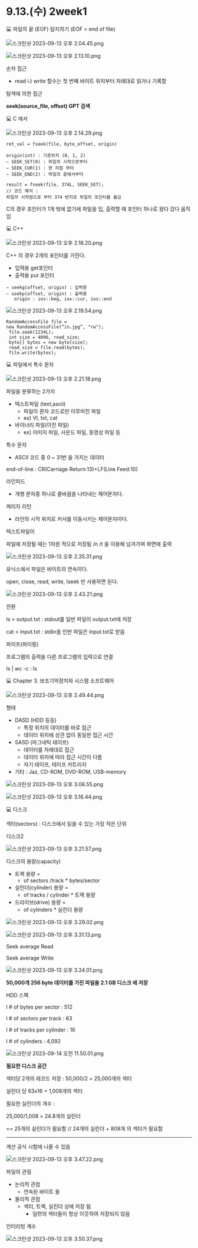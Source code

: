 # 9.13.(수) 2week1

<aside>
💻 파일의 끝 (EOF) 탐지하기 (EOF = end of file)

</aside>

![스크린샷 2023-09-13 오후 2.04.45.png](9%2013%20(%E1%84%89%E1%85%AE)%202week1%20cbd4e09a49e242a8881c88db67559d25/%25E1%2584%2589%25E1%2585%25B3%25E1%2584%258F%25E1%2585%25B3%25E1%2584%2585%25E1%2585%25B5%25E1%2586%25AB%25E1%2584%2589%25E1%2585%25A3%25E1%2586%25BA_2023-09-13_%25E1%2584%258B%25E1%2585%25A9%25E1%2584%2592%25E1%2585%25AE_2.04.45.png)

![스크린샷 2023-09-13 오후 2.13.10.png](9%2013%20(%E1%84%89%E1%85%AE)%202week1%20cbd4e09a49e242a8881c88db67559d25/%25E1%2584%2589%25E1%2585%25B3%25E1%2584%258F%25E1%2585%25B3%25E1%2584%2585%25E1%2585%25B5%25E1%2586%25AB%25E1%2584%2589%25E1%2585%25A3%25E1%2586%25BA_2023-09-13_%25E1%2584%258B%25E1%2585%25A9%25E1%2584%2592%25E1%2585%25AE_2.13.10.png)

순차 접근

- read 나 write 함수는 첫 번째 바이트 위치부터 차례대로 읽거나 기록함

탐색에 의한 접근

**seek(source_file, offset) GPT 검색**

<aside>
💻 C 에서

</aside>

![스크린샷 2023-09-13 오후 2.14.29.png](9%2013%20(%E1%84%89%E1%85%AE)%202week1%20cbd4e09a49e242a8881c88db67559d25/%25E1%2584%2589%25E1%2585%25B3%25E1%2584%258F%25E1%2585%25B3%25E1%2584%2585%25E1%2585%25B5%25E1%2586%25AB%25E1%2584%2589%25E1%2585%25A3%25E1%2586%25BA_2023-09-13_%25E1%2584%258B%25E1%2585%25A9%25E1%2584%2592%25E1%2585%25AE_2.14.29.png)

```
ret_val = fseek(file, byte_offset, origin)
	
origin(int) : 기준위치 (0, 1, 2)
− SEEK_SET(0) : 파일의 시작으로부터 
− SEEK_CUR(1) : 현 지점 부터 
− SEEK_END(2) : 파일의 끝에서부터

result = fseek(file, 374L, SEEK_SET); 
// 코드 해석 :
파일의 시작점으로 부터 374 번지로 파일의 포인터를 옮김
```

C의 경우 포인터가 1개 밖에 없기에 파일을 입, 출력할 때 포인터 하나로 왔다 갔다 움직임

<aside>
💻 C++

</aside>

![스크린샷 2023-09-13 오후 2.18.20.png](9%2013%20(%E1%84%89%E1%85%AE)%202week1%20cbd4e09a49e242a8881c88db67559d25/%25E1%2584%2589%25E1%2585%25B3%25E1%2584%258F%25E1%2585%25B3%25E1%2584%2585%25E1%2585%25B5%25E1%2586%25AB%25E1%2584%2589%25E1%2585%25A3%25E1%2586%25BA_2023-09-13_%25E1%2584%258B%25E1%2585%25A9%25E1%2584%2592%25E1%2585%25AE_2.18.20.png)

C++ 의 경우 2개의 포인터를 가진다.

- 입력용 get포인터
- 출력용 put 포인터

```
− seekg(offset, origin) : 입력용 
− seekp(offset, origin) : 출력용
   origin : ios::beg, ios::cur, ios::end
```

![스크린샷 2023-09-13 오후 2.19.54.png](9%2013%20(%E1%84%89%E1%85%AE)%202week1%20cbd4e09a49e242a8881c88db67559d25/%25E1%2584%2589%25E1%2585%25B3%25E1%2584%258F%25E1%2585%25B3%25E1%2584%2585%25E1%2585%25B5%25E1%2586%25AB%25E1%2584%2589%25E1%2585%25A3%25E1%2586%25BA_2023-09-13_%25E1%2584%258B%25E1%2585%25A9%25E1%2584%2592%25E1%2585%25AE_2.19.54.png)

```
RandomAccessFile file =
new RandomAccessFile(“in.jpg”, "rw");
 file.seek(1234L);
 int size = 4096, read_size;   
 byte[] bytes = new byte[size];
 read_size = file.read(bytes);
 file.write(bytes);
```

<aside>
💻 파일에서 특수 문자

</aside>

![스크린샷 2023-09-13 오후 2.21.18.png](9%2013%20(%E1%84%89%E1%85%AE)%202week1%20cbd4e09a49e242a8881c88db67559d25/%25E1%2584%2589%25E1%2585%25B3%25E1%2584%258F%25E1%2585%25B3%25E1%2584%2585%25E1%2585%25B5%25E1%2586%25AB%25E1%2584%2589%25E1%2585%25A3%25E1%2586%25BA_2023-09-13_%25E1%2584%258B%25E1%2585%25A9%25E1%2584%2592%25E1%2585%25AE_2.21.18.png)

파일을 분류하는 2가지

- 텍스트파일 (text,ascii)
    - 파일이 문자 코드로만 이루어진 파일
    - ex)  VI, txt, cat
- 바이너리 파일(이진 파일)
    - ex) 이미지 파일, 사운드 파일, 동영상 파일 등

특수 문자

- ASCII 코드 중 0 ~ 31번 을 가지는 데이터

end-of-line : CR(Carriage Return:13)+LF(Line Feed:10)

라인피드 

- 개행 문자중 하나로 줄바꿈을 나타내는 제어문자다.

케리지 리턴 

- 라인의 시작 위치로 커서를 이동시키는 제어문자이다.

텍스트파일이

파일에 저장될 때는 1차원 적으로 저장됨   /n /t 을 이용해 넘겨가며 화면에 출력

![스크린샷 2023-09-13 오후 2.35.31.png](9%2013%20(%E1%84%89%E1%85%AE)%202week1%20cbd4e09a49e242a8881c88db67559d25/%25E1%2584%2589%25E1%2585%25B3%25E1%2584%258F%25E1%2585%25B3%25E1%2584%2585%25E1%2585%25B5%25E1%2586%25AB%25E1%2584%2589%25E1%2585%25A3%25E1%2586%25BA_2023-09-13_%25E1%2584%258B%25E1%2585%25A9%25E1%2584%2592%25E1%2585%25AE_2.35.31.png)

유닉스에서 파일은 바이트의 연속이다.

open, close, read, write, lseek 만 사용하면 된다.

![스크린샷 2023-09-13 오후 2.43.21.png](9%2013%20(%E1%84%89%E1%85%AE)%202week1%20cbd4e09a49e242a8881c88db67559d25/%25E1%2584%2589%25E1%2585%25B3%25E1%2584%258F%25E1%2585%25B3%25E1%2584%2585%25E1%2585%25B5%25E1%2586%25AB%25E1%2584%2589%25E1%2585%25A3%25E1%2586%25BA_2023-09-13_%25E1%2584%258B%25E1%2585%25A9%25E1%2584%2592%25E1%2585%25AE_2.43.21.png)

전환

ls > output.txt   :   stdout를 일반 파일이 output.txt에 저장

cat < input.txt   :   stdin을 인반 파일은 input.txt로 받음

파이프(파이핑)

프로그램의 출력을 다른 프로그램의 입력으로 연결

ls  |  wc -c : ls

<aside>
💻 Chapter 3. 보조기억장치와 시스템 소프트웨어

</aside>

![스크린샷 2023-09-13 오후 2.49.44.png](9%2013%20(%E1%84%89%E1%85%AE)%202week1%20cbd4e09a49e242a8881c88db67559d25/%25E1%2584%2589%25E1%2585%25B3%25E1%2584%258F%25E1%2585%25B3%25E1%2584%2585%25E1%2585%25B5%25E1%2586%25AB%25E1%2584%2589%25E1%2585%25A3%25E1%2586%25BA_2023-09-13_%25E1%2584%258B%25E1%2585%25A9%25E1%2584%2592%25E1%2585%25AE_2.49.44.png)

형태 

- DASD  (HDD 등등)
    - 특정 위치의 데이터를 바로 접근
    - 데이터 위치에 상관 없이 동일한 접근 시간
- SASD  (마그네틱 테이프)
    - 데이터를 차례대로 접근
    - 데이터 위치에 따라 접근 시간이 다름
    - 자기 테이프, 테이프 카트리지
- 기타 : Jaz, CD-ROM, DVD-ROM, USB-memory

![스크린샷 2023-09-13 오후 3.06.55.png](9%2013%20(%E1%84%89%E1%85%AE)%202week1%20cbd4e09a49e242a8881c88db67559d25/%25E1%2584%2589%25E1%2585%25B3%25E1%2584%258F%25E1%2585%25B3%25E1%2584%2585%25E1%2585%25B5%25E1%2586%25AB%25E1%2584%2589%25E1%2585%25A3%25E1%2586%25BA_2023-09-13_%25E1%2584%258B%25E1%2585%25A9%25E1%2584%2592%25E1%2585%25AE_3.06.55.png)

![스크린샷 2023-09-13 오후 3.16.44.png](9%2013%20(%E1%84%89%E1%85%AE)%202week1%20cbd4e09a49e242a8881c88db67559d25/%25E1%2584%2589%25E1%2585%25B3%25E1%2584%258F%25E1%2585%25B3%25E1%2584%2585%25E1%2585%25B5%25E1%2586%25AB%25E1%2584%2589%25E1%2585%25A3%25E1%2586%25BA_2023-09-13_%25E1%2584%258B%25E1%2585%25A9%25E1%2584%2592%25E1%2585%25AE_3.16.44.png)

<aside>
💻 디스크

</aside>

섹터(sectors) : 디스크에서 읽을 수 있는 가장 작은 단위

디스크2 

![스크린샷 2023-09-13 오후 3.21.57.png](9%2013%20(%E1%84%89%E1%85%AE)%202week1%20cbd4e09a49e242a8881c88db67559d25/%25E1%2584%2589%25E1%2585%25B3%25E1%2584%258F%25E1%2585%25B3%25E1%2584%2585%25E1%2585%25B5%25E1%2586%25AB%25E1%2584%2589%25E1%2585%25A3%25E1%2586%25BA_2023-09-13_%25E1%2584%258B%25E1%2585%25A9%25E1%2584%2592%25E1%2585%25AE_3.21.57.png)

디스크의 용량(capacity)

- 트랙 용량 =
    - of sectors /track * bytes/sector
- 실린더(cylinder) 용량 =
    - of tracks / cylinder * 트랙 용량
- 드라이브(drive) 용량 =
    - of cylinders * 실린더 용량

![스크린샷 2023-09-13 오후 3.29.02.png](9%2013%20(%E1%84%89%E1%85%AE)%202week1%20cbd4e09a49e242a8881c88db67559d25/%25E1%2584%2589%25E1%2585%25B3%25E1%2584%258F%25E1%2585%25B3%25E1%2584%2585%25E1%2585%25B5%25E1%2586%25AB%25E1%2584%2589%25E1%2585%25A3%25E1%2586%25BA_2023-09-13_%25E1%2584%258B%25E1%2585%25A9%25E1%2584%2592%25E1%2585%25AE_3.29.02.png)

![스크린샷 2023-09-13 오후 3.31.13.png](9%2013%20(%E1%84%89%E1%85%AE)%202week1%20cbd4e09a49e242a8881c88db67559d25/%25E1%2584%2589%25E1%2585%25B3%25E1%2584%258F%25E1%2585%25B3%25E1%2584%2585%25E1%2585%25B5%25E1%2586%25AB%25E1%2584%2589%25E1%2585%25A3%25E1%2586%25BA_2023-09-13_%25E1%2584%258B%25E1%2585%25A9%25E1%2584%2592%25E1%2585%25AE_3.31.13.png)

Seek average Read

Seek average Write

![스크린샷 2023-09-13 오후 3.34.01.png](9%2013%20(%E1%84%89%E1%85%AE)%202week1%20cbd4e09a49e242a8881c88db67559d25/%25E1%2584%2589%25E1%2585%25B3%25E1%2584%258F%25E1%2585%25B3%25E1%2584%2585%25E1%2585%25B5%25E1%2586%25AB%25E1%2584%2589%25E1%2585%25A3%25E1%2586%25BA_2023-09-13_%25E1%2584%258B%25E1%2585%25A9%25E1%2584%2592%25E1%2585%25AE_3.34.01.png)

**50,000개 256 byte 데이터를 가진 파일을 2.1 GB 디스크
에 저장**

HDD 스팩

l # of bytes per sector : 512 

l # of sectors per track : 63 

l # of tracks per cylinder : 16 

l # of cylinders : 4,092

![스크린샷 2023-09-14 오전 11.50.01.png](9%2013%20(%E1%84%89%E1%85%AE)%202week1%20cbd4e09a49e242a8881c88db67559d25/%25E1%2584%2589%25E1%2585%25B3%25E1%2584%258F%25E1%2585%25B3%25E1%2584%2585%25E1%2585%25B5%25E1%2586%25AB%25E1%2584%2589%25E1%2585%25A3%25E1%2586%25BA_2023-09-14_%25E1%2584%258B%25E1%2585%25A9%25E1%2584%258C%25E1%2585%25A5%25E1%2586%25AB_11.50.01.png)

**필요한 디스크 공간**

섹터당 2개의 레코드 저장 : 50,000/2 = 25,000개의 섹터

실린더 당 63x16 = 1,008개의 섹터

필요한 실린더의 개수 :

25,000/1,008 = 24.8개의 실린더  

 ==   25개의 실린더가 필요함 // 24개의 실린더 + 808개 의 섹터가 필요함

___ 

계산 공식 시험에 나올 수 있음

![스크린샷 2023-09-13 오후 3.47.22.png](9%2013%20(%E1%84%89%E1%85%AE)%202week1%20cbd4e09a49e242a8881c88db67559d25/%25E1%2584%2589%25E1%2585%25B3%25E1%2584%258F%25E1%2585%25B3%25E1%2584%2585%25E1%2585%25B5%25E1%2586%25AB%25E1%2584%2589%25E1%2585%25A3%25E1%2586%25BA_2023-09-13_%25E1%2584%258B%25E1%2585%25A9%25E1%2584%2592%25E1%2585%25AE_3.47.22.png)

파일의 관점

- 논리적 관점
    - 연속된 바이트 들
- 물리적 관점
    - 섹터, 트랙, 실린더 상에 저장 됨
        - 일련의 섹터들이 항상 이웃하여 저장되지 않음

인터리빙 계수

![스크린샷 2023-09-13 오후 3.50.37.png](9%2013%20(%E1%84%89%E1%85%AE)%202week1%20cbd4e09a49e242a8881c88db67559d25/%25E1%2584%2589%25E1%2585%25B3%25E1%2584%258F%25E1%2585%25B3%25E1%2584%2585%25E1%2585%25B5%25E1%2586%25AB%25E1%2584%2589%25E1%2585%25A3%25E1%2586%25BA_2023-09-13_%25E1%2584%258B%25E1%2585%25A9%25E1%2584%2592%25E1%2585%25AE_3.50.37.png)